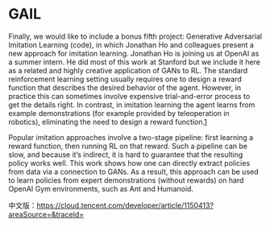 

<!--
 * @version:
 * @Author:  StevenJokess（蔡舒起） https://github.com/StevenJokess
 * @Date: 2023-04-13 02:57:51
 * @LastEditors:  StevenJokess（蔡舒起） https://github.com/StevenJokess
 * @LastEditTime: 2023-04-13 22:58:02
 * @Description:
 * @Help me: make friends by a867907127@gmail.com and help me get some “foreign” things or service I need in life; 如有帮助，请赞助，失业3年了。![支付宝收款码](https://github.com/StevenJokess/d2rl/blob/master/img/%E6%94%B6.jpg)
 * @TODO::
 * @Reference:
-->
# GAIL

Finally, we would like to include a bonus fifth project: Generative Adversarial Imitation Learning (code), in which Jonathan Ho and colleagues present a new approach for imitation learning. Jonathan Ho is joining us at OpenAI as a summer intern. He did most of this work at Stanford but we include it here as a related and highly creative application of GANs to RL. The standard reinforcement learning setting usually requires one to design a reward function that describes the desired behavior of the agent. However, in practice this can sometimes involve expensive trial-and-error process to get the details right. In contrast, in imitation learning the agent learns from example demonstrations (for example provided by teleoperation in robotics), eliminating the need to design a reward function.[1]

Popular imitation approaches involve a two-stage pipeline: first learning a reward function, then running RL on that reward. Such a pipeline can be slow, and because it’s indirect, it is hard to guarantee that the resulting policy works well. This work shows how one can directly extract policies from data via a connection to GANs. As a result, this approach can be used to learn policies from expert demonstrations (without rewards) on hard OpenAI Gym environments, such as Ant and Humanoid.

[1]:https://openai.com/research/generative-models
中文版：https://cloud.tencent.com/developer/article/1150413?areaSource=&traceId=
